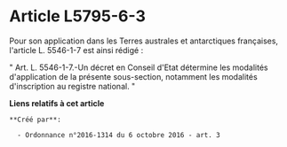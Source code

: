 # Article L5795-6-3

Pour son application dans les Terres australes et antarctiques françaises, l'article L. 5546-1-7 est ainsi rédigé : 

" Art. L. 5546-1-7.-Un décret en Conseil d'Etat détermine les modalités d'application de la présente sous-section, notamment
les modalités d'inscription au registre national. "

**Liens relatifs à cet article**

	**Créé par**:

	  - Ordonnance n°2016-1314 du 6 octobre 2016 - art. 3

